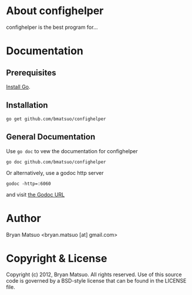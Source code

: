 
[install go]: http://golang.org/install.html "Install Go"
[the godoc url]: http://localhost:6060/pkg/github.com/bmatsuo/confighelper/ "the Godoc URL"

About confighelper
=============

confighelper is the best program for...

Documentation
=============

Prerequisites
-------------

[Install Go][].

Installation
-------------

    go get github.com/bmatsuo/confighelper

General Documentation
---------------------

Use `go doc` to vew the documentation for confighelper

    go doc github.com/bmatsuo/confighelper

Or alternatively, use a godoc http server

    godoc -http=:6060

and visit [the Godoc URL][]


Author
======

Bryan Matsuo &lt;bryan.matsuo [at] gmail.com&gt;

Copyright & License
===================

Copyright (c) 2012, Bryan Matsuo.
All rights reserved.
Use of this source code is governed by a BSD-style license that can be
found in the LICENSE file.
